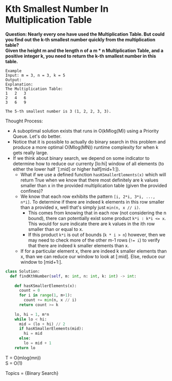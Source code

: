 # Kth Smallest Number In Multiplication Table

<b>Question:  Nearly every one have used the Multiplication Table. But could you find out the k-th smallest number quickly from the multiplication table?  
Given the height m and the length n of a m * n Multiplication Table, and a positive integer k, you need to return the k-th smallest number in this table. </b>

```
Example  
Input: m = 3, n = 3, k = 5  
Output:   
Explanation:   
The Multiplication Table:  
1	2	3  
2	4	6  
3	6	9  

The 5-th smallest number is 3 (1, 2, 2, 3, 3).  
```

Thought Process:
* A suboptimal solution exists that runs in O(kMlog(M)) using a Priority Queue. Let's do better.
* Notice that it is possible to actually do binary search in this problem and produce a more optimal O(Mlog(MN)) runtime complexity for when k gets really large.
* If we think about binary search, we depend on some indicator to determine how to reduce our currenty [lo:hi] window of all elements (to either the lower half `[:mid] or higher half[mid+1:]).
  * What if we use a defined function `hasKSmallerElements(x)` which will return True when we know that there most definitely are k values smaller than x in the provided multiplication table (given the provided confines)?
  * We know that each row exhibits the pattern `[i, 2*i, 3*i, ..., n*i]`. To determine if there are indeed k elements in this row smaller than a provided x, well that's simply just `min(n, x // i)`.
    * This comes from knowing that in each row (not considering the n bound), there can potentially exist some product `k*i : k*i <= x`. This would for sure indicate there are k values in the ith row smaller than or equal to x.
    * If this product `k*i` is out of bounds (`k * i > n`) however, then we may need to check more of the other m-1 rows (`!= i`) to verify that there are indeed k smaller elements than x.
  * If for a particular element x, there are indeed k smaller elements than x, than we can reduce our window to look at [:mid]. Else, reduce our window to [mid+1:].

```python
class Solution:
  def findKthNumber(self, m: int, n: int, k: int) -> int:
    
    def hasKSmallerElements(x):
      count = 0
      for i in range(1, m+1):
        count += min(n, x // i)
      return count >= k
      
    lo, hi = 1, m*n
    while lo < hi:
      mid = (lo + hi) // 2
      if hasKSmallerElements(mid):
        hi = mid
      else:
        lo = mid + 1
    return lo
```

T = O(mlog(mn))  
S = O(1)    
  
Topics = {Binary Search}  
